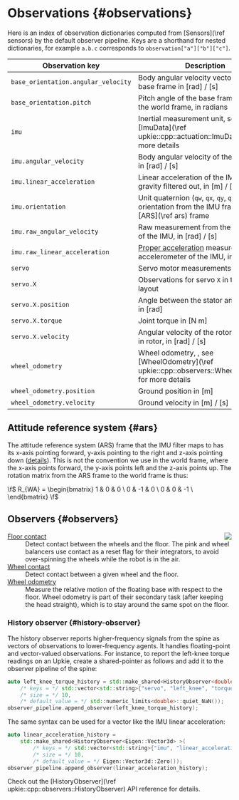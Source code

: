 # Observations {#observations}

Here is an index of observation dictionaries computed from [Sensors](\ref sensors) by the default observer pipeline. Keys are a shorthand for nested dictionaries, for example ``a.b.c`` corresponds to ``observation["a"]["b"]["c"]``.

| Observation key | Description |
|-----------------|-------------|
| `base_orientation.angular_velocity` | Body angular velocity vector of the base frame in [rad] / [s] |
| `base_orientation.pitch` | Pitch angle of the base frame relative to the world frame, in radians |
| `imu` | Inertial measurement unit, see [ImuData](\ref upkie::cpp::actuation::ImuData) for more details |
| `imu.angular_velocity` | Body angular velocity of the IMU frame in [rad] / [s] |
| `imu.linear_acceleration` | Linear acceleration of the IMU, with gravity filtered out, in [m] / [s]² |
| `imu.orientation` | Unit quaternion (``qw``, ``qx``, ``qy``, ``qz``) of the orientation from the IMU frame to the [ARS](\ref ars) frame |
| `imu.raw_angular_velocity` | Raw measurement from the gyroscope of the IMU, in [rad] / [s] |
| `imu.raw_linear_acceleration` | [Proper acceleration](https://en.wikipedia.org/wiki/Accelerometer#Physical_principles) measured by the accelerometer of the IMU, in [m] / [s]² |
| `servo` | Servo motor measurements |
| `servo.X` | Observations for servo ``X`` in the servo layout |
| `servo.X.position` | Angle between the stator and the rotor in [rad] |
| `servo.X.torque` | Joint torque in [N m] |
| `servo.X.velocity` | Angular velocity of the rotor w.r.t. stator in rotor, in [rad] / [s] |
| `wheel_odometry` | Wheel odometry, , see [WheelOdometry](\ref upkie::cpp::observers::WheelOdometry) for more details |
| `wheel_odometry.position` | Ground position in [m] |
| `wheel_odometry.velocity` | Ground velocity in [m] / [s] |

## Attitude reference system {#ars}

The attitude reference system (ARS) frame that the IMU filter maps to has its x-axis pointing forward, y-axis pointing to the right and z-axis pointing down ([details](https://github.com/mjbots/pi3hat/blob/ab632c82bd501b9fcb6f8200df0551989292b7a1/docs/reference.md#orientation)). This is not the convention we use in the world frame, where the x-axis points forward, the y-axis points left and the z-axis points up. The rotation matrix from the ARS frame to the world frame is thus:

\f$
R_{WA} = \begin{bmatrix}
    1 & 0 & 0 \\
    0 & -1 & 0 \\
    0 & 0 & -1 \\
\end{bmatrix}
\f$

## Observers {#observers}

<img src="https://upkie.github.io/upkie/observers.png" align="right">

<dl>
  <dt><a href="https://upkie.github.io/upkie/classupkie_1_1observers_1_1FloorContact.html#details">Floor contact</a></dt>
  <dd>Detect contact between the wheels and the floor. The pink and wheel balancers use contact as a reset flag for their integrators, to avoid over-spinning the wheels while the robot is in the air.</dd>

  <dt><a href="https://upkie.github.io/upkie/classupkie_1_1observers_1_1WheelContact.html#details">Wheel contact</a></dt>
  <dd>Detect contact between a given wheel and the floor.</dd>

  <dt><a href="https://upkie.github.io/upkie/classupkie_1_1observers_1_1WheelOdometry.html#details">Wheel odometry</a></dt>
  <dd>Measure the relative motion of the floating base with respect to the floor. Wheel odometry is part of their secondary task (after keeping the head straight), which is to stay around the same spot on the floor.</dd>
</dl>

### History observer {#history-observer}

The history observer reports higher-frequency signals from the spine as vectors of observations to lower-frequency agents. It handles floating-point and vector-valued observations. For instance, to report the left-knee torque readings on an Upkie, create a shared-pointer as follows and add it to the observer pipeline of the spine:

```cpp
auto left_knee_torque_history = std::make_shared<HistoryObserver<double> >(
    /* keys = */ std::vector<std::string>{"servo", "left_knee", "torque"},
    /* size = */ 10,
    /* default_value = */ std::numeric_limits<double>::quiet_NaN());
observer_pipeline.append_observer(left_knee_torque_history);
```

The same syntax can be used for a vector like the IMU linear acceleration:

```cpp
auto linear_acceleration_history =
    std::make_shared<HistoryObserver<Eigen::Vector3d> >(
        /* keys = */ std::vector<std::string>{"imu", "linear_acceleration"},
        /* size = */ 10,
        /* default_value = */ Eigen::Vector3d::Zero());
observer_pipeline.append_observer(linear_acceleration_history);
```

Check out the [HistoryObserver](\ref upkie::cpp::observers::HistoryObserver) API reference for details.
